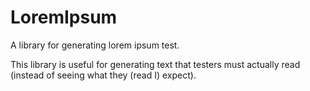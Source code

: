 LoremIpsum
==========

A library for generating lorem ipsum test.

This library is useful for generating text that testers must actually
read (instead of seeing what they (read I) expect).
